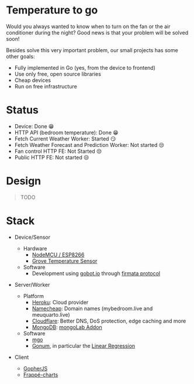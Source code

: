 # Temperature to go

Would you always wanted to know when to turn on the fan or the air conditioner during the night? Good news is that your problem will be solved soon!

Besides solve this very important problem, our small projects has some other goals:

* Fully implemented in Go (yes, from the device to frontend)
* Use only free, open source libraries
* Cheap devices
* Run on free infrastructure

# Status

* Device: Done :grin:
* HTTP API (bedroom temperature): Done :grin:
* Fetch Current Weather Worker: Started :smirk:
* Fetch Weather Forecast and Prediction Worker: Not started :unamused:
* Fan control HTTP FE: Not Started :unamused:
* Public HTTP FE: Not started :unamused:

# Design

> TODO

# Stack

* Device/Sensor
     * Hardware
          * [NodeMCU / ESP8266](http://nodemcu.com/index_en.html)
          * [Grove Temperature Sensor](http://wiki.seeedstudio.com/Grove-Temperature_Sensor_V1.2/)
     * Software
          * Development using [gobot.io](https://gobot.io/documentation/platforms/esp8266/) through [firmata protocol](https://github.com/firmata/arduino)

* Server/Worker
     * Platform
          * [Heroku](https://www.heroku.com/): Cloud provider
          * [Namecheap](https://www.namecheap.com/): Domain names (mybedroom.live and meuquarto.live)
          * [Cloudflare](https://www.cloudflare.com/): Better DNS, DoS protection, edge caching and more
          * [MongoDB](https://www.mongodb.com/): [mongoLab Addon](https://elements.heroku.com/addons/mongolab)
     * Software
          * [mgo](https://labix.org/mgo)
          * [Gonum](https://github.com/gonum/gonum), in particular the [Linear Regression](https://godoc.org/gonum.org/v1/gonum/stat#LinearRegression)
          

* Client
     * [GopherJS](https://github.com/gopherjs/gopherjs)
     * [Frappé-charts](https://github.com/cnguy/gopherjs-frappe-charts)
    
